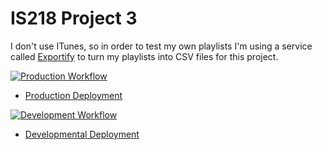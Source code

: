 # IS218 Project 3
I don't use ITunes, so in order to test my own playlists I'm using
a service called [Exportify](https://exportify.net/) to turn my playlists
into CSV files for this project. <br/>




[![Production Workflow](https://github.com/jll38/IS218_Logging/actions/workflows/prod.yml/badge.svg)](https://github.com/jll38/IS218_Logging/actions/workflows/prod.yml)

* [Production Deployment](https://jll38-project-3.herokuapp.com/)


[![Development Workflow](https://github.com/jll38/IS218_Logging/actions/workflows/dev.yml/badge.svg)](https://github.com/jll38/IS218_Logging/actions/workflows/dev.yml)

* [Developmental Deployment](https://jll38-project-3-dev.herokuapp.com/)

